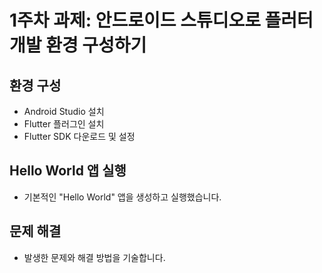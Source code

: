 # 1주차 과제: 안드로이드 스튜디오로 플러터 개발 환경 구성하기

## 환경 구성
- Android Studio 설치
- Flutter 플러그인 설치
- Flutter SDK 다운로드 및 설정

## Hello World 앱 실행
- 기본적인 "Hello World" 앱을 생성하고 실행했습니다.

## 문제 해결
- 발생한 문제와 해결 방법을 기술합니다.
  